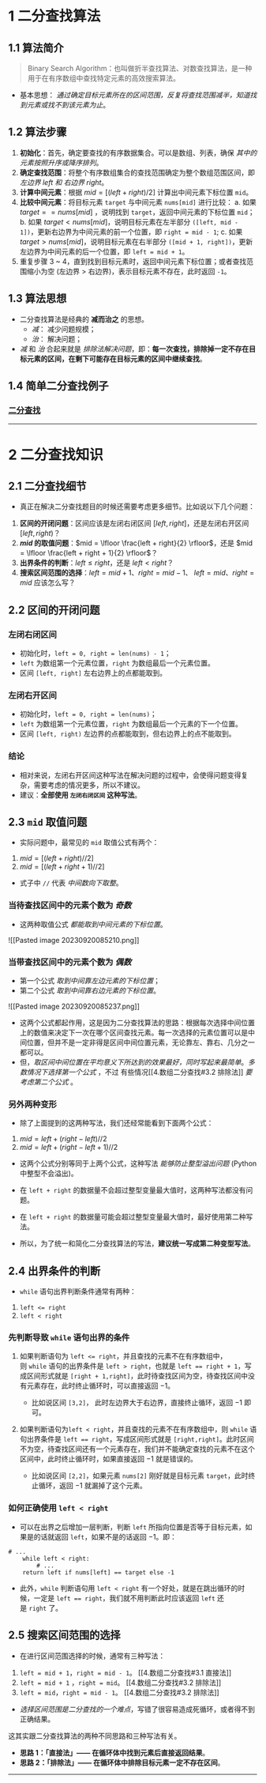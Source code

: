 # 1 二分查找算法

## 1.1 算法简介

>  Binary Search Algorithm：也叫做折半查找算法、对数查找算法，是一种用于在有序数组中查找特定元素的高效搜索算法。

-  基本思想： _通过确定目标元素所在的区间范围，反复将查找范围减半，知道找到元素或找不到该元素为止_。

## 1.2 算法步骤

1.  __初始化__：首先，确定要查找的有序数据集合。可以是数组、列表，确保 _其中的元素按照升序或降序排列_。
2.  __确定查找范围__：将整个有序数组集合的查找范围确定为整个数组范围区间，即 _左边界 left 和 右边界 right_。
3.  __计算中间元素__：根据 $mid = [(left + right) / 2]$ 计算出中间元素下标位置 `mid`。
4.  __比较中间元素__：将目标元素 `target` 与中间元素 `nums[mid]` 进行比较：
	a. 如果 $target == nums[mid]$ ，说明找到 `target`，返回中间元素的下标位置 `mid`；
	b. 如果 $target < nums[mid]$，说明目标元素在左半部分 `([left, mid - 1])`，更新右边界为中间元素的前一个位置，即 `right = mid - 1`;
	c. 如果 $target > nums[mid]$，说明目标元素在右半部分 `([mid + 1, right])`，更新左边界为中间元素的后一个位置，即 `left = mid + 1`。
5. 重复步骤 3 ~ 4，直到找到目标元素时，返回中间元素下标位置；或者查找范围缩小为空 (左边界 > 右边界)，表示目标元素不存在，此时返回 `-1`。

## 1.3 算法思想

-  二分查找算法是经典的 __减而治之__ 的思想。
	-  _减_： 减少问题规模；
	-  _治_： 解决问题；
-  _减_ 和 _治_ 合起来就是 _排除法解决问题_，即：__每一次查找，排除掉一定不存在目标元素的区间，在剩下可能存在目标元素的区间中继续查找__。

## 1.4 简单二分查找例子

### [二分查找](https://leetcode.cn/problems/binary-search/)

---

# 2 二分查找知识

## 2.1 二分查找细节

-  真正在解决二分查找题目的时候还需要考虑更多细节。比如说以下几个问题：

1. **区间的开闭问题**：区间应该是左闭右闭区间 $[left, right]$，还是左闭右开区间 $[left, right)$？
2. **$mid$ 的取值问题**：$mid = \lfloor \frac{left + right}{2} \rfloor$，还是 $mid = \lfloor \frac{left + right + 1}{2} \rfloor$？
3. **出界条件的判断**：$left \le right$，还是 $left < right$？
4. **搜索区间范围的选择**：$left = mid + 1$、$right = mid - 1$、 $left = mid$、$right = mid$ 应该怎么写？

## 2.2 区间的开闭问题

### 左闭右闭区间

- 初始化时，`left = 0, right = len(nums) - 1`；
-  `left` 为数组第一个元素位置，`right` 为数组最后一个元素位置。
-  区间 `[left, right]` 左右边界上的点都能取到。

### 左闭右开区间

-  初始化时，`left = 0, right = len(nums)`；
-  `left` 为数组第一个元素位置，`right` 为数组最后一个元素的下一个位置。
-  区间 `[left, right)` 左边界的点都能取到，但右边界上的点不能取到。

### 结论

-  相对来说，左闭右开区间这种写法在解决问题的过程中，会使得问题变得复杂，需要考虑的情况更多，所以不建议。
-  建议：__全部使用 `左闭右闭区间` 这种写法__。

## 2.3  `mid` 取值问题

-  实际问题中，最常见的 `mid` 取值公式有两个：
1.  $mid = [(left + right) // 2]$
2.  $mid = [(left + right + 1) // 2]$
-  式子中 `//` 代表 _中间数向下取整_。

### 当待查找区间中的元素个数为 _奇数_

-  这两种取值公式 _都能取到中间元素的下标位置_。

![[Pasted image 20230920085210.png]]

###  当带查找区间中的元素个数为 _偶数_

-  第一个公式 _取到中间靠左边元素的下标位置_；
-  第二个公式 _取到中间靠右边元素的下标位置_。

![[Pasted image 20230920085237.png]]

-  这两个公式都起作用，这是因为二分查找算法的思路：根据每次选择中间位置上的数值来决定下一次在哪个区间查找元素。每一次选择的元素位置可以是中间位置，但并不是一定非得是区间中间位置元素，无论靠左、靠右、几分之一都可以。
-  但，_取区间中间位置在平均意义下所达到的效果最好，同时写起来最简单_。_多数情况下选择第一个公式_ ，不过 有些情况[[4.数组二分查找#3.2 排除法]] _要考虑第二个公式_ 。

### 另外两种变形

-  除了上面提到的这两种写法，我们还经常能看到下面两个公式：
1.  $mid = left + (right - left) // 2$
2.  $mid = left + (right - left + 1) // 2$

-  这两个公式分别等同于上两个公式，这种写法 _能够防止整型溢出问题_ (Python 中整型不会溢出)。

-  在 `left + right` 的数据量不会超过整型变量最大值时，这两种写法都没有问题。
-  在 `left + right` 的数据量可能会超过整型变量最大值时，最好使用第二种写法。
-  所以，为了统一和简化二分查找算法的写法，__建议统一写成第二种变型写法__。

## 2.4 出界条件的判断

-  `while` 语句出界判断条件通常有两种：
1.  `left <= right`
2.  `left < right`

### 先判断导致 `while` 语句出界的条件

1. 如果判断语句为 `left <= right`，并且查找的元素不在有序数组中，则 `while` 语句的出界条件是 `left > right`，也就是 `left == right + 1`，写成区间形式就是 `[right + 1,right]`，此时待查找区间为空，待查找区间中没有元素存在，此时终止循环时，可以直接返回 −1。
    - 比如说区间 `[3,2]`， 此时左边界大于右边界，直接终止循环，返回 −1 即可。
    
2. 如果判断语句为`left < right`，并且查找的元素不在有序数组中，则 `while` 语句出界条件是 `left == right`，写成区间形式就是 `[right,right]`。此时区间不为空，待查找区间还有一个元素存在，我们并不能确定查找的元素不在这个区间中，此时终止循环时，如果直接返回 −1 就是错误的。
    - 比如说区间 `[2,2]`，如果元素 `nums[2]` 刚好就是目标元素 `target`，此时终止循环，返回 −1 就漏掉了这个元素。

### 如何正确使用 `left < right` 

-  可以在出界之后增加一层判断，判断 `left` 所指向位置是否等于目标元素，如果是的话就返回 `left`，如果不是的话返回 −1。即：

```
# ...
    while left < right:
        # ...
    return left if nums[left] == target else -1
```

-  此外，`while` 判断语句用 `left < right` 有一个好处，就是在跳出循环的时候，一定是 `left == right`，我们就不用判断此时应该返回 `left` 还是 `right` 了。

## 2.5 搜索区间范围的选择

-  在进行区间范围选择的时候，通常有三种写法：

1.  `left = mid + 1`，`right = mid - 1`。 [[4.数组二分查找#3.1 直接法]]
2.  `left = mid + 1` ，`right = mid`。 [[4.数组二分查找#3.2 排除法]]
3.  `left = mid`，`right = mid - 1`。 [[4.数组二分查找#3.2 排除法]]

-  _选择区间范围是二分查找的一个难点_，写错了很容易造成死循环，或者得不到正确结果。

这其实跟二分查找算法的两种不同思路和三种写法有关。

- __思路 1：「直接法」—— 在循环体中找到元素后直接返回结果__。
- __思路 2：「排除法」—— 在循环体中排除目标元素一定不存在区间__。

---

